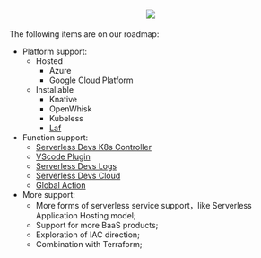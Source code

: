 <h1 align="center">
    <img src="https://camo.githubusercontent.com/6a8a34a2749bc61034413ff7cafc6a09c34f471e22e5a27233b1bc354c9b3a8c/68747470733a2f2f696d616765732e646576736170702e636e2f646576732d6769746875622f6c6f676f2e6a7067">
</h1>

The following items are on our roadmap:

- Platform support:
  - Hosted
    - Azure
    - Google Cloud Platform
  - Installable
    - Knative
    - OpenWhisk
    - Kubeless
    - [Laf](https://github.com/labring/laf/issues/105)
- Function support:
  - [Serverless Devs K8s Controller](https://github.com/Serverless-Devs/Serverless-Devs/issues/511)
  - [VScode Plugin](https://github.com/Serverless-Devs/Serverless-Devs/issues/445)
  - [Serverless Devs Logs](https://github.com/Serverless-Devs/Serverless-Devs/issues/442)
  - [Serverless Devs Cloud](https://github.com/Serverless-Devs/Serverless-Devs/issues/486)
  - [Global Action](https://github.com/Serverless-Devs/Serverless-Devs/issues/485)
- More support:
  - More forms of serverless service support，like Serverless Application Hosting model;
  - Support for more BaaS products;
  - Exploration of IAC direction;
  - Combination with Terraform;
